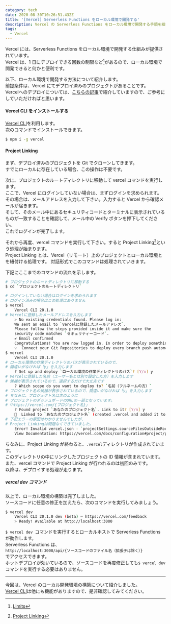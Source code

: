 ```yaml
---
category: tech
date: 2020-08-30T10:26:51.432Z
title: '[Vercel] Serverless Functions をローカル環境で開発する'
description: Vercel の Serverless Functions をローカル環境で開発する手順を紹介します。
tags:
  - Vercel
---
```

Vercel には、Serverless Functions をローカル環境で開発する仕組みが提供されています。  
Vercel は、1 日にデプロイできる回数の制限など[^1]があるので、ローカル環境で開発できると何かと便利です。

以下、ローカル環境で開発する方法について紹介します。  
前提条件は、Vercel にてデプロイ済みのプロジェクトがあることです。  
Vercelへのデプロイについては、[こちらの記事](/tech/2020-08-27-vercel-serverless-functions-web-api-をデプロイする/)で紹介していますので、ご参考にしていただければと思います。

#### Vercel CLI をインストールする

[Vercel CLI](https://vercel.com/docs/cli#introduction)を利用します。  
次のコマンドでインストールできます。

```bash
$ npm i -g vercel
```

#### Project Linking

まず、デプロイ済みのプロジェクトを Git でクローンしてきます。  
すでにローカルに存在している場合、この操作は不要です。

次に、プロジェクトのルートディレクトリに移動して vercel コマンドを実行します。  
ここで、Vercel にログインしていない場合は、まずログインを求められます。  
その場合は、メールアドレスを入力して下さい。入力すると Vercel から確認メールが届きます。  
そして、そのメール中にあるセキュリティコードとターミナルに表示されているものが一致することを確認して、メール中の Verify ボタンを押下してください。  
これでログインが完了します。

それから再度、vercel コマンドを実行して下さい。すると Project Linking[^2]という処理が始まります。  
Project Linking とは、Vercel（リモート）上のプロジェクトとローカル環境とを紐付ける処理です。
対話形式でこのコマンドは処理されていきます。

下記にここまでのコマンドの流れを示します。

```bash
# プロジェクトのルートディレクトリに移動する
$ cd `プロジェクトのルートディレクトリ`

# ログインしていない場合はログインを求められます
# ログイン済みの場合はこの処理はありません
$ vercel
    Vercel CLI 20.1.0
# Vercelに登録したメールアドレスを入力します
    > No existing credentials found. Please log in:
    We sent an email to `Vercelに登録したメールアドレス`.
    Please follow the steps provided inside it and make sure the
    security code matches `セキュリティーコード`.
    ✔ Email confirmed
    Congratulations! You are now logged in. In order to deploy something, run `vercel`.
    💡  Connect your Git Repositories to deploy every branch push automatically (https://vercel.link/git).
$ vercel
    Vercel CLI 20.1.0
# ローカル環境の作業ディレクトリのパスが表示されているので、
# 間違いがなければ「y」を入力します
    ? Set up and deploy `ローカル環境の作業ディレクトリのパス`? [Y/n] y
# Vercelに登録した名前（ユーザー名とは別で設定した方）を入力します
# 候補が表示されているので、選択するだけで大丈夫です
    ? Which scope do you want to deploy to? `名前（フルネームの方）`
# プロジェクト名の候補が表示されているので、間違いがなければ「y」を入力します
# ちなみに、プロジェクト名は次のように
# プロジェクトのダッシュボードのURLの一部となっています。
#「https://vercel.com/{プロジェクト名}」
    ? Found project `あなたのプロジェクト名`. Link to it? [Y/n] y
    🔗  Linked to `あなたのプロジェクト名` (created .vercel and added it to .gitignore)
# 下記エラーの原因はわかりませんでしたが、
# Project Linkingは問題なくできていました。
    Error! Invalid vercel.json - `projectSettings.sourceFilesOutsideRootDirectory` Invalid request: `projectSettings.sourceFilesOutsideRootDirectory` should be boolean..
    View Documentation: https://vercel.com/docs/configuration#project/projectsettings.sourcefilesoutsiderootdirectory
```

ちなみに、Project Linking が終わると、`.vercel`ディレクトリが作成されています。  
このディレクトリの中にリンクしたプロジェクトの ID 情報が含まれています。  
また、vercel コマンドで Project Linking が行われるのは初回のみです。  
以降は、デプロイする処理が走ります。

##### vercel dev コマンド

以上で、ローカル環境の構築は完了しました。  
ソースコードに任意の修正を加えたら、次のコマンドを実行してみましょう。

```bash
$ vercel dev
    Vercel CLI 20.1.0 dev (beta) — https://vercel.com/feedback
    > Ready! Available at http://localhost:3000
```

`$ vercel dev `コマンドを実行するとローカルホストで Serverless Functions が動作します。  
Serverless Functions は、  
 `http://localhost:3000/api/{ソースコードのファイル名（拡張子は除く）}`   
でアクセスできます。  
ホットデプロイが効いているので、ソースコードを再度修正しても`$ vercel dev`コマンドを実行する必要はありません。

---

今回は、Vercel のローカル開発環境の構築について紹介しました。  
[Vercel CLI](https://vercel.com/docs/cli#introduction/vercel-cli-reference)は他にも機能がありますので、是非確認してみてください。

[^1]: [Limits](https://vercel.com/docs/platform/limits)

[^2]: [Project Linking](https://vercel.com/docs/cli#commands/overview/project-linking)
